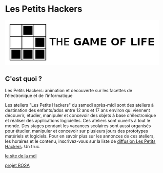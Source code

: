 # Les Petits Hackers
![Getting Started](./images/logo.png)
## C'est quoi ?

Les Petits Hackers: animation et découverte sur les facettes de l’électronique et de l'informatique

Les ateliers "Les Petits Hackers" du samedi après-midi sont des ateliers à destination des enfants/ados entre 12 ans et 17 ans environ qui viennent découvrir, étudier, manipuler et concevoir des objets à base d'électronique et réaliser des applications logicielles. Ces ateliers sont ouverts à tout le monde. Des stages pendant les vacances scolaires sont aussi organisés pour étudier, manipuler et concevoir sur plusieurs jours des prototypes matériels et logiciels. Pour en savoir plus sur les annonces de ces ateliers, les horaires et le contenu, inscrivez-vous sur la liste de [diffusion Les Petits Hackers](https://listes.infini.fr/lists.mdl29.net/subscribe/lespetitshackers).
Un truc.

[le site de la mdl](mdl29.net)

[projet ROSA](/rosa.md)

